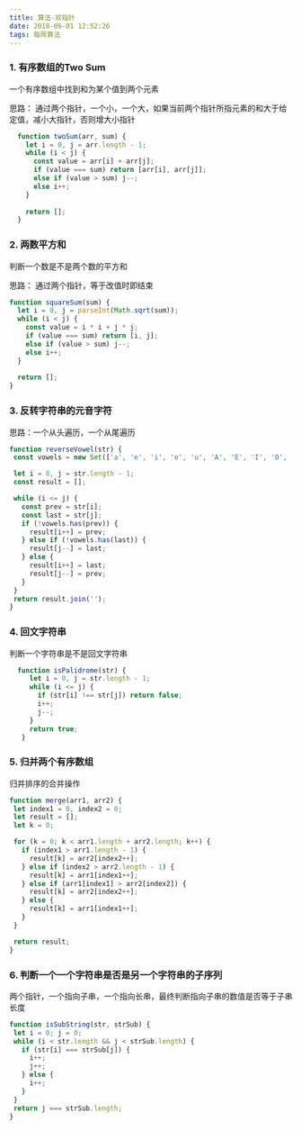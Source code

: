 ```yaml
---
title: 算法-双指针
date: 2018-06-01 12:52:26
tags: 每周算法
---
```


### 1. 有序数组的Two Sum

一个有序数组中找到和为某个值到两个元素

思路：
  通过两个指针，一个小，一个大，如果当前两个指针所指元素的和大于给定值，减小大指针，否则增大小指针

```js
  function twoSum(arr, sum) {
    let i = 0, j = arr.length - 1;
    while (i < j) {
      const value = arr[i] + arr[j];
      if (value === sum) return [arr[i], arr[j]];
      else if (value > sum) j--;
      else i++;
    }
    
    return [];
  }

```

### 2. 两数平方和

判断一个数是不是两个数的平方和

思路：
  通过两个指针，等于改值时即结束
  
 ```js
 function squareSum(sum) {
   let i = 0, j = parseInt(Math.sqrt(sum));
   while (i < j) {
     const value = i * i + j * j;
     if (value === sum) return [i, j];
     else if (value > sum) j--;
     else i++;
   }
   
   return [];
 }
 ```
 
 ### 3. 反转字符串的元音字符
 思路：一个从头遍历，一个从尾遍历
 
 ```js
 function reverseVowel(str) {
  const vowels = new Set(['a', 'e', 'i', 'o', 'u', 'A', 'E', 'I', 'O', 'U']);

  let i = 0, j = str.length - 1;
  const result = [];

  while (i <= j) {
    const prev = str[i];
    const last = str[j];
    if (!vowels.has(prev)) {
      result[i++] = prev;
    } else if (!vowels.has(last)) {
      result[j--] = last;
    } else {
      result[i++] = last;
      result[j--] = prev;
    }
  }
  return result.join('');
}
 ```
 
 ### 4. 回文字符串
 判断一个字符串是不是回文字符串
 
 ```js
   function isPalidrome(str) {
      let i = 0, j = str.length - 1;
      while (i <= j) {
        if (str[i] !== str[j]) return false;
        i++;
        j--;
      }
      return true;
    }
 ```
 ### 5. 归并两个有序数组
 归并排序的合并操作
 ```js
 function merge(arr1, arr2) {
  let index1 = 0, index2 = 0;
  let result = [];
  let k = 0;

  for (k = 0; k < arr1.length + arr2.length; k++) {
    if (index1 > arr1.length - 1) {
      result[k] = arr2[index2++];
    } else if (index2 > arr2.length - 1) {
      result[k] = arr1[index1++];
    } else if (arr1[index1] > arr2[index2]) {
      result[k] = arr2[index2++];
    } else {
      result[k] = arr1[index1++];
    }
  }

  return result;
}
 ```
 
 ### 6. 判断一个一个字符串是否是另一个字符串的子序列
 两个指针，一个指向子串，一个指向长串，最终判断指向子串的数值是否等于子串长度
 ```js
 function isSubString(str, strSub) {
  let i = 0; j = 0;
  while (i < str.length && j < strSub.length) {
    if (str[i] === strSub[j]) {
      i++;
      j++;
    } else {
      i++;
    }
  }
  return j === strSub.length;
}
 ```